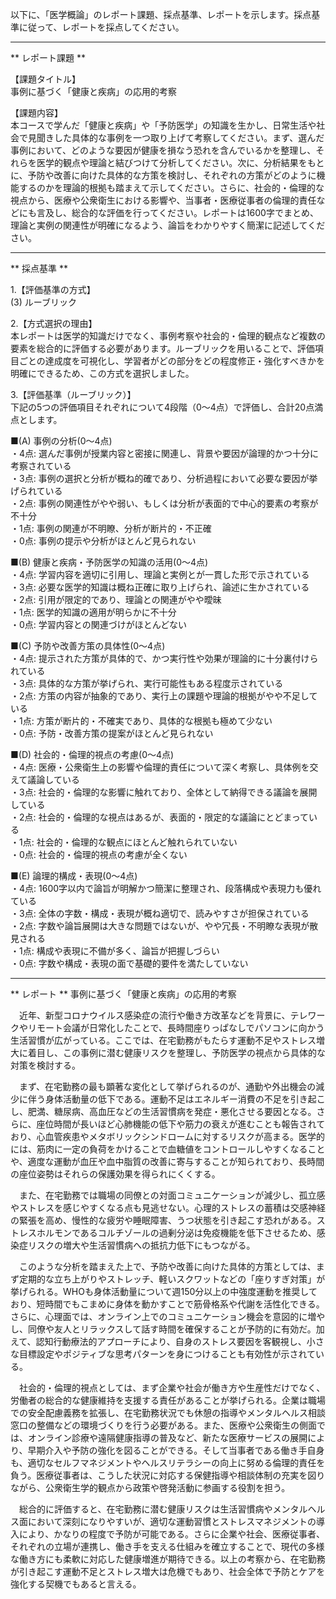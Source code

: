 以下に、「医学概論」のレポート課題、採点基準、レポートを示します。採点基準に従って、レポートを採点してください。

---------------------------------------
** レポート課題 **

【課題タイトル】  
事例に基づく「健康と疾病」の応用的考察

【課題内容】  
本コースで学んだ「健康と疾病」や「予防医学」の知識を生かし、日常生活や社会で見聞きした具体的な事例を一つ取り上げて考察してください。まず、選んだ事例において、どのような要因が健康を損なう恐れを含んでいるかを整理し、それらを医学的観点や理論と結びつけて分析してください。次に、分析結果をもとに、予防や改善に向けた具体的な方策を検討し、それぞれの方策がどのように機能するのかを理論的根拠も踏まえて示してください。さらに、社会的・倫理的な視点から、医療や公衆衛生における影響や、当事者・医療従事者の倫理的責任などにも言及し、総合的な評価を行ってください。レポートは1600字でまとめ、理論と実例の関連性が明確になるよう、論旨をわかりやすく簡潔に記述してください。

---------------------------------------
** 採点基準 **

1.【評価基準の方式】  
(3) ルーブリック

2.【方式選択の理由】  
本レポートは医学的知識だけでなく、事例考察や社会的・倫理的観点など複数の要素を総合的に評価する必要があります。ルーブリックを用いることで、評価項目ごとの達成度を可視化し、学習者がどの部分をどの程度修正・強化すべきかを明確にできるため、この方式を選択しました。

3.【評価基準（ルーブリック）】  
下記の5つの評価項目それぞれについて4段階（0～4点）で評価し、合計20点満点とします。

■(A) 事例の分析(0～4点)  
・4点: 選んだ事例が授業内容と密接に関連し、背景や要因が論理的かつ十分に考察されている  
・3点: 事例の選択と分析が概ね的確であり、分析過程において必要な要因が挙げられている  
・2点: 事例の関連性がやや弱い、もしくは分析が表面的で中心的要素の考察が不十分  
・1点: 事例の関連が不明瞭、分析が断片的・不正確  
・0点: 事例の提示や分析がほとんど見られない  

■(B) 健康と疾病・予防医学の知識の活用(0～4点)  
・4点: 学習内容を適切に引用し、理論と実例とが一貫した形で示されている  
・3点: 必要な医学的知識は概ね正確に取り上げられ、論述に生かされている  
・2点: 引用が限定的であり、理論との関連がやや曖昧  
・1点: 医学的知識の適用が明らかに不十分  
・0点: 学習内容との関連づけがほとんどない  

■(C) 予防や改善方策の具体性(0～4点)  
・4点: 提示された方策が具体的で、かつ実行性や効果が理論的に十分裏付けられている  
・3点: 具体的な方策が挙げられ、実行可能性もある程度示されている  
・2点: 方策の内容が抽象的であり、実行上の課題や理論的根拠がやや不足している  
・1点: 方策が断片的・不確実であり、具体的な根拠も極めて少ない  
・0点: 予防・改善方策の提案がほとんど見られない  

■(D) 社会的・倫理的視点の考慮(0～4点)  
・4点: 医療・公衆衛生上の影響や倫理的責任について深く考察し、具体例を交えて議論している  
・3点: 社会的・倫理的な影響に触れており、全体として納得できる議論を展開している  
・2点: 社会的・倫理的な視点はあるが、表面的・限定的な議論にとどまっている  
・1点: 社会的・倫理的な観点にほとんど触れられていない  
・0点: 社会的・倫理的視点の考慮が全くない  

■(E) 論理的構成・表現(0～4点)  
・4点: 1600字以内で論旨が明解かつ簡潔に整理され、段落構成や表現力も優れている  
・3点: 全体の字数・構成・表現が概ね適切で、読みやすさが担保されている  
・2点: 字数や論旨展開は大きな問題ではないが、やや冗長・不明瞭な表現が散見される  
・1点: 構成や表現に不備が多く、論旨が把握しづらい  
・0点: 字数や構成・表現の面で基礎的要件を満たしていない  

---------------------------------------
** レポート **
事例に基づく「健康と疾病」の応用的考察

　近年、新型コロナウイルス感染症の流行や働き方改革などを背景に、テレワークやリモート会議が日常化したことで、長時間座りっぱなしでパソコンに向かう生活習慣が広がっている。ここでは、在宅勤務がもたらす運動不足やストレス増大に着目し、この事例に潜む健康リスクを整理し、予防医学の視点から具体的な対策を検討する。

　まず、在宅勤務の最も顕著な変化として挙げられるのが、通勤や外出機会の減少に伴う身体活動量の低下である。運動不足はエネルギー消費の不足を引き起こし、肥満、糖尿病、高血圧などの生活習慣病を発症・悪化させる要因となる。さらに、座位時間が長いほど心肺機能の低下や筋力の衰えが進むことも報告されており、心血管疾患やメタボリックシンドロームに対するリスクが高まる。医学的には、筋肉に一定の負荷をかけることで血糖値をコントロールしやすくなることや、適度な運動が血圧や血中脂質の改善に寄与することが知られており、長時間の座位姿勢はそれらの保護効果を得られにくくする。

　また、在宅勤務では職場の同僚との対面コミュニケーションが減少し、孤立感やストレスを感じやすくなる点も見逃せない。心理的ストレスの蓄積は交感神経の緊張を高め、慢性的な疲労や睡眠障害、うつ状態を引き起こす恐れがある。ストレスホルモンであるコルチゾールの過剰分泌は免疫機能を低下させるため、感染症リスクの増大や生活習慣病への抵抗力低下にもつながる。

　このような分析を踏まえた上で、予防や改善に向けた具体的方策としては、まず定期的な立ち上がりやストレッチ、軽いスクワットなどの「座りすぎ対策」が挙げられる。WHOも身体活動量について週150分以上の中強度運動を推奨しており、短時間でもこまめに身体を動かすことで筋骨格系や代謝を活性化できる。さらに、心理面では、オンライン上でのコミュニケーション機会を意図的に増やし、同僚や友人とリラックスして話す時間を確保することが予防的に有効だ。加えて、認知行動療法的アプローチにより、自身のストレス要因を客観視し、小さな目標設定やポジティブな思考パターンを身につけることも有効性が示されている。

　社会的・倫理的視点としては、まず企業や社会が働き方や生産性だけでなく、労働者の総合的な健康維持を支援する責任があることが挙げられる。企業は職場での安全配慮義務を拡張し、在宅勤務状況でも休憩の指導やメンタルヘルス相談窓口の整備などの環境づくりを行う必要がある。また、医療や公衆衛生の側面では、オンライン診療や遠隔健康指導の普及など、新たな医療サービスの展開により、早期介入や予防の強化を図ることができる。そして当事者である働き手自身も、適切なセルフマネジメントやヘルスリテラシーの向上に努める倫理的責任を負う。医療従事者は、こうした状況に対応する保健指導や相談体制の充実を図りながら、公衆衛生学的観点から政策や啓発活動に参画する役割を担う。

　総合的に評価すると、在宅勤務に潜む健康リスクは生活習慣病やメンタルヘルス面において深刻になりやすいが、適切な運動習慣とストレスマネジメントの導入により、かなりの程度で予防が可能である。さらに企業や社会、医療従事者、それぞれの立場が連携し、働き手を支える仕組みを確立することで、現代の多様な働き方にも柔軟に対応した健康増進が期待できる。以上の考察から、在宅勤務が引き起こす運動不足とストレス増大は危機でもあり、社会全体で予防とケアを強化する契機でもあると言える。

